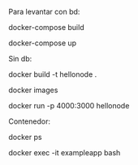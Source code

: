 Para levantar con bd:

docker-compose build

docker-compose up

Sin db:

docker build -t hellonode .

docker images

docker run -p 4000:3000 hellonode

Contenedor:

docker ps

docker exec -it exampleapp bash
